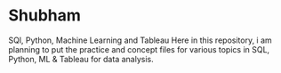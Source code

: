 # Shubham
SQl, Python, Machine Learning and Tableau
Here in this repository, i am planning to put the practice and concept files for various topics in SQL, Python, ML & Tableau for data analysis.

